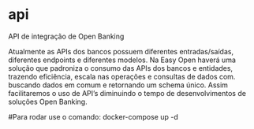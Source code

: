# api
API de integração de Open Banking

Atualmente as APIs dos bancos possuem diferentes entradas/saídas, diferentes endpoints e diferentes modelos. Na Easy Open haverá uma solução que padroniza o consumo das APIs dos bancos e entidades, trazendo eficiência, escala nas operações e consultas de dados com.
buscando dados em comum e retornando um schema único. Assim facilitaremos  o uso de API’s diminuindo o tempo de desenvolvimentos de soluções Open Banking.

#Para rodar use o comando: docker-compose up -d
